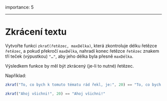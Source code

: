 importance: 5

---

# Zkrácení textu

Vytvořte funkci `zkrať(řetězec, maxDélka)`, která zkontroluje délku řetězce `řetězec`, a pokud překročí `maxDélka`, nahradí konec řetězce `řetězec` znakem tří teček (výpustkou) `"…"`, aby jeho délka byla přesně `maxDélka`.

Výsledkem funkce by měl být zkrácený (je-li to nutné) řetězec.

Například:

```js
zkrať("To, co bych k tomuto tématu rád řekl, je:", 20) == "To, co bych k tomut…"

zkrať("Ahoj všichni!", 20) == "Ahoj všichni!"
```

